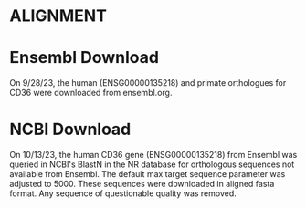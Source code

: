 # ALIGNMENT
# Ensembl Download
On 9/28/23, the human (ENSG00000135218) and primate orthologues for CD36
were downloaded from ensembl.org. 


# NCBI Download
On 10/13/23, the human CD36 gene (ENSG00000135218) from Ensembl was queried in NCBI's 
BlastN in the NR database for orthologous sequences not available from Ensembl. 
The default max target sequence parameter was adjusted to 5000. These 
sequences were downloaded in aligned fasta format. Any sequence of questionable 
quality was removed. 
